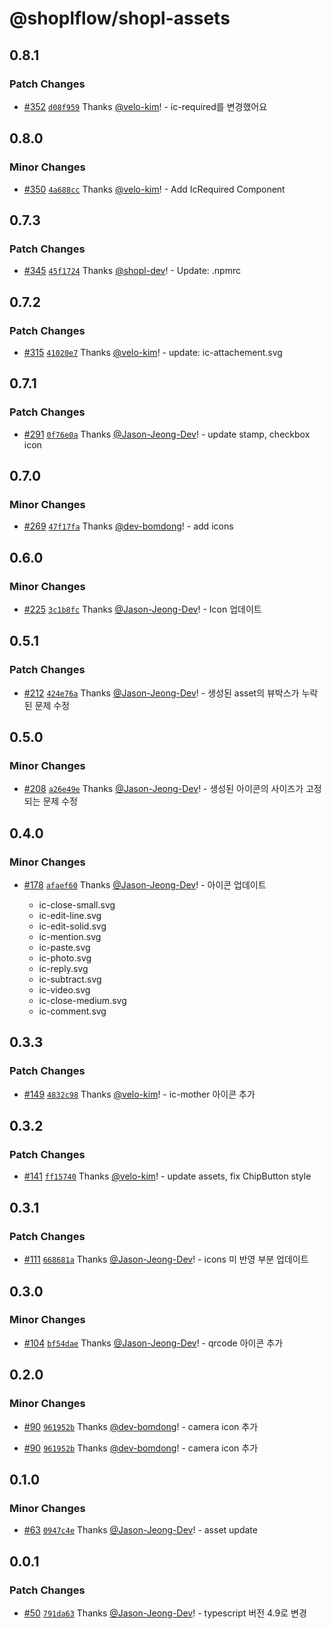 # @shoplflow/shopl-assets

## 0.8.1

### Patch Changes

- [#352](https://github.com/shopl/shoplflow/pull/352) [`d08f959`](https://github.com/shopl/shoplflow/commit/d08f959cefda105b3e3b7fd78d74d38062334282) Thanks [@velo-kim](https://github.com/velo-kim)! - ic-required를 변경했어요

## 0.8.0

### Minor Changes

- [#350](https://github.com/shopl/shoplflow/pull/350) [`4a688cc`](https://github.com/shopl/shoplflow/commit/4a688cc180d261c87110158a0c2e2dbaca0c7135) Thanks [@velo-kim](https://github.com/velo-kim)! - Add IcRequired Component

## 0.7.3

### Patch Changes

- [#345](https://github.com/shopl/shoplflow/pull/345) [`45f1724`](https://github.com/shopl/shoplflow/commit/45f1724f839eb21e2f4bd9996bfdc0adac3ef44d) Thanks [@shopl-dev](https://github.com/shopl-dev)! - Update: .npmrc

## 0.7.2

### Patch Changes

- [#315](https://github.com/shopl/shoplflow/pull/315) [`41020e7`](https://github.com/shopl/shoplflow/commit/41020e7452892ec6aa68fb685cfd4b179595db3f) Thanks [@velo-kim](https://github.com/velo-kim)! - update: ic-attachement.svg

## 0.7.1

### Patch Changes

- [#291](https://github.com/shopl/shoplflow/pull/291) [`0f76e0a`](https://github.com/shopl/shoplflow/commit/0f76e0a748fabe6347ff783762c2f100d0491e7d) Thanks [@Jason-Jeong-Dev](https://github.com/Jason-Jeong-Dev)! - update stamp, checkbox icon

## 0.7.0

### Minor Changes

- [#269](https://github.com/shopl/shoplflow/pull/269) [`47f17fa`](https://github.com/shopl/shoplflow/commit/47f17faab88d915fc9a8d38e6b346b7dc80f169c) Thanks [@dev-bomdong](https://github.com/dev-bomdong)! - add icons

## 0.6.0

### Minor Changes

- [#225](https://github.com/shopl/shoplflow/pull/225) [`3c1b8fc`](https://github.com/shopl/shoplflow/commit/3c1b8fcbddb74fe4c1485579097ed7f6f868c7ee) Thanks [@Jason-Jeong-Dev](https://github.com/Jason-Jeong-Dev)! - Icon 업데이트

## 0.5.1

### Patch Changes

- [#212](https://github.com/shopl/shoplflow/pull/212) [`424e76a`](https://github.com/shopl/shoplflow/commit/424e76a67dbced84eb3aabf22fca21a764ada203) Thanks [@Jason-Jeong-Dev](https://github.com/Jason-Jeong-Dev)! - 생성된 asset의 뷰박스가 누락된 문제 수정

## 0.5.0

### Minor Changes

- [#208](https://github.com/shopl/shoplflow/pull/208) [`a26e49e`](https://github.com/shopl/shoplflow/commit/a26e49ee2c0d06de40f6e5ad9d13819799a69d4d) Thanks [@Jason-Jeong-Dev](https://github.com/Jason-Jeong-Dev)! - 생성된 아이콘의 사이즈가 고정되는 문제 수정

## 0.4.0

### Minor Changes

- [#178](https://github.com/shopl/shoplflow/pull/178) [`afaef60`](https://github.com/shopl/shoplflow/commit/afaef602ffc6bdec0a5dc2c353923f60047f454a) Thanks [@Jason-Jeong-Dev](https://github.com/Jason-Jeong-Dev)! - 아이콘 업데이트

  - ic-close-small.svg
  - ic-edit-line.svg
  - ic-edit-solid.svg
  - ic-mention.svg
  - ic-paste.svg
  - ic-photo.svg
  - ic-reply.svg
  - ic-subtract.svg
  - ic-video.svg
  - ic-close-medium.svg
  - ic-comment.svg

## 0.3.3

### Patch Changes

- [#149](https://github.com/shopl/shoplflow/pull/149) [`4832c98`](https://github.com/shopl/shoplflow/commit/4832c985b740b19ec055db67aa3e27414bdf6887) Thanks [@velo-kim](https://github.com/velo-kim)! - ic-mother 아이콘 추가

## 0.3.2

### Patch Changes

- [#141](https://github.com/shopl/shoplflow/pull/141) [`ff15740`](https://github.com/shopl/shoplflow/commit/ff15740029d00a21391ecf16058876d3fcae92af) Thanks [@velo-kim](https://github.com/velo-kim)! - update assets, fix ChipButton style

## 0.3.1

### Patch Changes

- [#111](https://github.com/shopl/shoplflow/pull/111) [`668681a`](https://github.com/shopl/shoplflow/commit/668681afdc78faf45e9654df9f382b779726c964) Thanks [@Jason-Jeong-Dev](https://github.com/Jason-Jeong-Dev)! - icons 미 반영 부분 업데이트

## 0.3.0

### Minor Changes

- [#104](https://github.com/shopl/shoplflow/pull/104) [`bf54dae`](https://github.com/shopl/shoplflow/commit/bf54dae166f7cb58f974fe58e3edf4d71eb08f11) Thanks [@Jason-Jeong-Dev](https://github.com/Jason-Jeong-Dev)! - qrcode 아이콘 추가

## 0.2.0

### Minor Changes

- [#90](https://github.com/shopl/shoplflow/pull/90) [`961952b`](https://github.com/shopl/shoplflow/commit/961952b76f90d9112d246307a7502af92ead53ff) Thanks [@dev-bomdong](https://github.com/dev-bomdong)! - camera icon 추가

- [#90](https://github.com/shopl/shoplflow/pull/90) [`961952b`](https://github.com/shopl/shoplflow/commit/961952b76f90d9112d246307a7502af92ead53ff) Thanks [@dev-bomdong](https://github.com/dev-bomdong)! - camera icon 추가

## 0.1.0

### Minor Changes

- [#63](https://github.com/shopl/shoplflow/pull/63) [`0947c4e`](https://github.com/shopl/shoplflow/commit/0947c4e9464cf80a8233effc1cc9075204bb0b33) Thanks [@Jason-Jeong-Dev](https://github.com/Jason-Jeong-Dev)! - asset update

## 0.0.1

### Patch Changes

- [#50](https://github.com/shopl/shoplflow/pull/50) [`791da63`](https://github.com/shopl/shoplflow/commit/791da631a19479bfab11bbe716fe429458886c9a) Thanks [@Jason-Jeong-Dev](https://github.com/Jason-Jeong-Dev)! - typescript 버전 4.9로 변경
